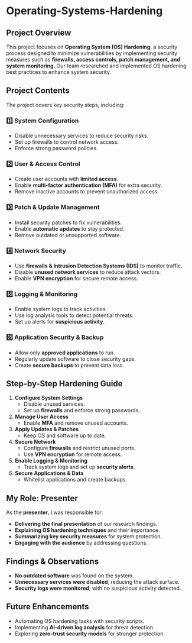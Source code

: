 # Operating-Systems-Hardening

## Project Overview
This project focuses on **Operating System (OS) Hardening**, a security process designed to minimize vulnerabilities by implementing security measures such as **firewalls, access controls, patch management, and system monitoring**. Our team researched and implemented OS hardening best practices to enhance system security.

## Project Contents
The project covers key security steps, including:

### 1️⃣ System Configuration
- Disable unnecessary services to reduce security risks.
- Set up firewalls to control network access.
- Enforce strong password policies.

### 2️⃣ User & Access Control
- Create user accounts with **limited access**.
- Enable **multi-factor authentication (MFA)** for extra security.
- Remove inactive accounts to prevent unauthorized access.

### 3️⃣ Patch & Update Management
- Install security patches to fix vulnerabilities.
- Enable **automatic updates** to stay protected.
- Remove outdated or unsupported software.

### 4️⃣ Network Security
- Use **firewalls & Intrusion Detection Systems (IDS)** to monitor traffic.
- Disable **unused network services** to reduce attack vectors.
- Enable **VPN encryption** for secure remote access.

### 5️⃣ Logging & Monitoring
- Enable system logs to track activities.
- Use log analysis tools to detect potential threats.
- Set up alerts for **suspicious activity**.

### 6️⃣ Application Security & Backup
- Allow only **approved applications** to run.
- Regularly update software to close security gaps.
- Create **secure backups** to prevent data loss.

## Step-by-Step Hardening Guide
1. **Configure System Settings**
   - Disable unused services.
   - Set up **firewalls** and enforce strong passwords.
2. **Manage User Access**
   - Enable **MFA** and remove unused accounts.
3. **Apply Updates & Patches**
   - Keep OS and software up to date.
4. **Secure Network**
   - Configure **firewalls** and restrict unused ports.
   - Use **VPN encryption** for remote access.
5. **Enable Logging & Monitoring**
   - Track system logs and set up **security alerts**.
6. **Secure Applications & Data**
   - Whitelist applications and create backups.

## My Role: **Presenter**
As the **presenter**, I was responsible for:
- **Delivering the final presentation** of our research findings.
- **Explaining OS hardening techniques** and their importance.
- **Summarizing key security measures** for system protection.
- **Engaging with the audience** by addressing questions.

## Findings & Observations
- **No outdated software** was found on the system.
- **Unnecessary services were disabled**, reducing the attack surface.
- **Security logs were monitored**, with no suspicious activity detected.

## Future Enhancements
- Automating OS hardening tasks with security scripts.
- Implementing **AI-driven log analysis** for threat detection.
- Exploring **zero-trust security models** for stronger protection.

